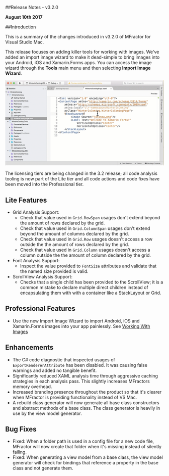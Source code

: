 ##Release Notes - v3.2.0

**August 10th 2017**

##Introduction

This is a summary of the changes introduced in v3.2.0 of MFractor for Visual Studio Mac.

This release focuses on adding killer tools for working with images. We've added an import image wizard to make it dead-simple to bring images into your Android, iOS and Xamarin.Forms apps. You can access the image wizard through the **Tools** main menu and then selecting **Import Image Wizard**.

![Using MFractors Image Wizard](/img/image-wizard/import-image.gif)

The licensing tiers are being changed in the 3.2 release; all code analysis tooling is now part of the Lite tier and all code actions and code fixes have been moved into the Professional tier.

## Lite Features

 - Grid Analysis Support:
    - Check that value used in `Grid.RowSpan` usages don't extend beyond the amount of rows declared by the grid.
    - Check that value used in `Grid.ColumnSpan` usages don't extend beyond the amount of columns declared by the grid.
    - Check that value used in `Grid.Row` usages doesn't access a row outside the the amount of rows declared by the grid.
    - Check that value used in `Grid.Column` usages doesn't access a column outside the the amount of column declared by the grid.
 - Font Analysis Support:
    - Inspect the value provided to `FontSize` attributes and validate that the named size provided is valid.
 - ScrollView Analysis Support:
    - Checks that a single child has been provided to the ScrollView; it is a common mistake to declare multiple direct children instead of encapsulating them with with a container like a StackLayout or Grid.

## Professional Features

 - Use the new Import Image Wizard to import Android, iOS and Xamarin.Forms images into your app painlessly. See [Working With Images](working-with-images.md)

## Enhancements

 - The C# code diagnostic that inspected usages of `ExportRendererAttribute` has been disabled. It was causing false warnings and added no tangible benefit.
 - Significantly reduced XAML analysis time through aggressive caching strategies in each analysis pass. This slightly increases MFractors memory overhead.
 - Increased branding presence throughout the product so that it's clearer when MFractor is providing functionality instead of VS Mac.
 - A rebuild class generator will now generate all base class constructors and abstract methods of a base class. The class generator is heavily in use by the view model generator.

## Bug Fixes

 - Fixed: When a folder path is used in a config file for a new code file, MFractor will now create that folder when it's missing instead of silently failing.
 - Fixed: When generating a view model from a base class, the view model generator will check for bindings that reference a property in the base class and not generate them.
